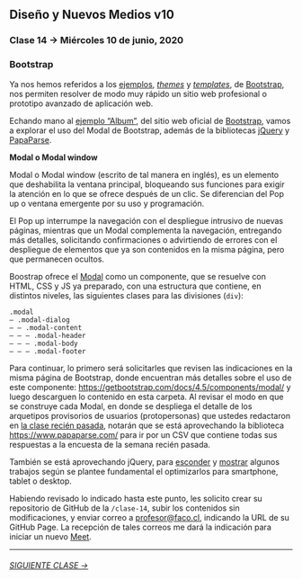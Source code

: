 ## Diseño y Nuevos Medios v10 

### Clase 14 → Miércoles 10 de junio, 2020

### Bootstrap
Ya nos hemos referidos a los [ejemplos](https://getbootstrap.com/docs/4.5/examples/), [*themes*](https://startbootstrap.com/themes/landing-pages/) y [*templates*](https://startbootstrap.com/templates/landing-pages/), de [Bootstrap](https://getbootstrap.com/), nos permiten resolver de modo muy rápido un sitio web profesional o prototipo avanzado de aplicación web.

Echando mano al [ejemplo “Album”](https://getbootstrap.com/docs/4.5/examples/album/), del sitio web oficial de [Bootstrap](https://getbootstrap.com/), vamos a explorar el uso del Modal de Bootstrap, además de la bibliotecas [jQuery](https://jquery.com/) y [PapaParse](https://www.papaparse.com/).

**Modal o Modal window**

Modal o Modal window (escrito de tal manera en inglés), es un elemento que deshabilita la ventana principal, bloqueando sus funciones para exigir la atención en lo que se ofrece después de un clic. Se diferencian del Pop up o ventana emergente por su uso y programación. 

El Pop up interrumpe la navegación con el despliegue intrusivo de nuevas páginas, mientras que un Modal complementa la navegación, entregando más detalles, solicitando confirmaciones o advirtiendo de errores con el despliegue de elementos que ya son contenidos en la misma página, pero que permanecen ocultos. 

Boostrap ofrece el [Modal](https://getbootstrap.com/docs/4.5/components/modal/) como un componente, que se resuelve con HTML, CSS y JS ya preparado, con una estructura que contiene, en distintos niveles, las siguientes clases para las divisiones (`div`):

```
.modal
— .modal-dialog
— — .modal-content
— — — .modal-header
— — — .modal-body
— — — .modal-footer
```

Para continuar, lo primero será solicitarles que revisen las indicaciones en la misma página de Bootstrap, donde encuentran más detalles sobre el uso de este componente: https://getbootstrap.com/docs/4.5/components/modal/ y luego descarguen lo contenido en esta carpeta. Al revisar el modo en que se construye cada Modal, en donde se despliega el detalle de los arquetipos provisorios de usuarios (protopersonas) que ustedes redactaron en [la clase recién pasada](https://github.com/profesorfaco/dno037-2020/tree/gh-pages/clase-13), notarán que se está aprovechando la biblioteca https://www.papaparse.com/ para ir por un CSV que contiene todas sus respuestas a la encuesta de la semana recién pasada. 

También se está aprovechando jQuery, para [esconder](https://api.jquery.com/hide/) y [mostrar](https://api.jquery.com/show/) algunos trabajos según se plantee fundamental el optimizarlos para smartphone, tablet o desktop.

Habiendo revisado lo indicado hasta este punto, les solicito crear su repositorio de GitHub de la `/clase-14`, subir los contenidos sin modificaciones, y enviar correo a profesor@faco.cl, indicando la URL de su GitHub Page. La recepción de tales correos me dará la indicación para iniciar un nuevo [Meet](https://meet.google.com/).


- - - - - - - 

###### [SIGUIENTE CLASE →](https://github.com/profesorfaco/dno037-2020/tree/gh-pages/clase-15)
